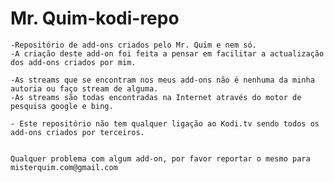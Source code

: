 Mr. Quim-kodi-repo
=========================

	-Repositório de add-ons criados pelo Mr. Quim e nem só.
	-A criação deste add-on foi feita a pensar em facilitar a actualização dos add-ons criados por mim.

	-As streams que se encontram nos meus add-ons não é nenhuma da minha autoria ou faço stream de alguma.
	-As streams são todas encontradas na Internet através do motor de pesquisa google e bing.
	
	- Este repositório não tem qualquer ligação ao Kodi.tv sendo todos os add-ons criados por terceiros.
	
	
	Qualquer problema com algum add-on, por favor reportar o mesmo para misterquim.com@gmail.com